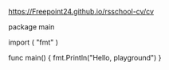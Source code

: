 https://Freepoint24.github.io/rsschool-cv/cv

package main

import (
	"fmt"
)

func main() {
	fmt.Println("Hello, playground")
}
